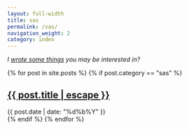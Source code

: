 ```yaml
---
layout: full-width
title: sas
permalink: /sas/
navigation_weight: 2
category: index
---
```


_I [wrote some things](/writing) you may be interested in?_

{% for post in site.posts %}
{% if post.category == "sas" %}

<div class="Y{{ post.date | date: "%Y" }} M{{ post.date | date: "%m" }}">
  <h2><a class="post-link" href="{{ post.url | relative_url }}">{{ post.title | escape }}</a></h2>
  <span class="post-meta">{{ post.date | date: "%d%b%Y" }}</span>
</div>
{% endif %}
{% endfor %}
